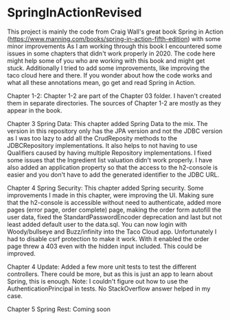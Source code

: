 # SpringInActionRevised
This project is mainly the code from Craig Wall's great book Spring in Action (https://www.manning.com/books/spring-in-action-fifth-edition) with some minor improvements
As I am working through this book I encountered some issues in some chapters that didn't work properly in 2020. The code here might help some of you who are working with this book and might get stuck. Additionally I tried to add some improvements, like improving the taco cloud here and there.
If you wonder about how the code works and what all these annotations mean, go get and read Spring in Action.

Chapter 1-2: Chapter 1-2 are part of the Chapter 03 folder. I haven't created them in separate directories. The sources of Chapter 1-2 are mostly as they appear in the book.


Chapter 3 Spring Data: This chapter added Spring Data to the mix. The version in this repository only has the JPA version and not the JDBC version as I was too lazy to add all the CrudReposity methods to the 
JDBCRepository implementations. It also helps to not having to use Qualifiers caused by having multiple Repository implementations. I fixed some issues that the Ingredient list valuation didn't work properly. I have also added an application
property so that the access to the h2-console is easier and you don't have to add the generated identifier to the JDBC URL.


Chapter 4 Spring Security: This chapter added Spring security. Some improvements I made in this chapter, were improving the UI. Making sure that the h2-console is accessible without need to authenticate, added more pages (error page, order complete) page, making the order form autofill the user data,
fixed the StandardPasswordEncoder deprecation and last but not least added default user to the data.sql. You can now login with Woody/bullseye and Buzz/infinity into the Taco Cloud app. Unfortunately I had to disable csrf protection to
make it work. With it enabled the order page threw a 403 even with the hidden input included. This could be improved.

Chapter 4 Update: Added a few more unit tests to test the different controllers. There could be more, but as this is just an app to learn about Spring, this is enough. Note: I couldn't figure out how to use the AuthenticationPrincipal
in tests. No StackOverflow answer helped in my case.

Chapter 5 Spring Rest: Coming soon